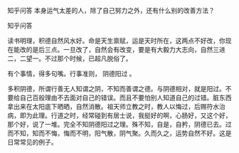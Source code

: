  
 知乎问答 本身运气太差的人，除了自己努力之外，还有什么别的改善方法？ 
 
 
 
 
 
 知乎问答 
 
 

 

 读书明理，积德自然风水好。命是天生禀赋，运是天时所在，这两点不好改，你现在能改的是后三点。一旦改了，自然会有改变，要是有大毅力大志向，自然三进二，二望一。不过那个时候，已超凡脱俗了。

 有个事情，得多句嘴。行事准则， 阴德阳过 。

 多积阴德，所谓行善无人知谓之阴，不知而善谓之德。与阴德相对，就是阳过。不要给自己百般理由不去面对自己的错误。而且不要怕别人知道自己的过错。脏东西拿出来在太阳底下晒晒，自然消散。祖天师立教之时，教人以悔过，后赐符水治病，即为此理。行道之时，经常碰到有居士说，我挺好的啊，心肠好，又这个好，那个好，说了一堆。完全不知阴德阳过之理。殊不知，自是，自矜，阴德已去。过而不知，知而不悔，悔而不明，阳气散，阴气聚。久而久之，运势自然不好。这是日常常见的例子。 